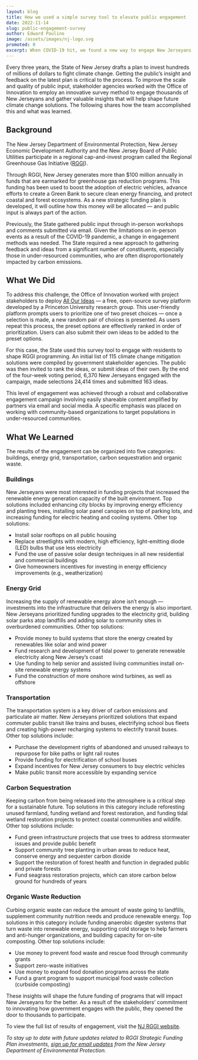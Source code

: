 ```yaml
---
layout: blog
title: How we used a simple survey tool to elevate public engagement
date: 2022-11-14
slug: public-engagement-survey
author: Edward Paulino
image: /assets/images/nj-logo.svg
promoted: 0
excerpt: When COVID-19 hit, we found a new way to engage New Jerseyans and bring out their best ideas for how to invest millions of dollars in reducing greenhouse gases.
---
```


Every three years, the State of New Jersey drafts a plan to invest hundreds of millions of dollars to fight climate change. Getting the public’s insight and feedback on the latest plan is critical to the process. To improve the scale and quality of public input, stakeholder agencies worked with the Office of Innovation to employ an innovative survey method to engage thousands of New Jerseyans and gather valuable insights that will help shape future climate change solutions. The following shares how the team accomplished this and what was learned.

## Background

The New Jersey Department of Environmental Protection, New Jersey Economic Development Authority and the New Jersey Board of Public Utilities participate in a regional cap-and-invest program called the Regional Greenhouse Gas Initiative ([RGGI](https://www.rggi.org/)).

Through RGGI, New Jersey generates more than $100 million annually in funds that are earmarked for greenhouse gas reduction programs. This funding has been used to boost the adoption of electric vehicles, advance efforts to create a Green Bank to secure clean energy financing, and protect coastal and forest ecosystems. As a new strategic funding plan is developed, it will outline how this money will be allocated — and public input is always part of the action.

Previously, the State gathered public input through in-person workshops and comments submitted via email. Given the limitations on in-person events as a result of the COVID-19 pandemic, a change in engagement methods was needed. The State required a new approach to gathering feedback and ideas from a significant number of constituents, especially those in under-resourced communities, who are often disproportionately impacted by carbon emissions.

## What We Did

To address this challenge, the Office of Innovation worked with project stakeholders to deploy [All Our Ideas](https://www.allourideas.org/) — a free, open-source survey platform developed by a Princeton University research group. This user-friendly platform prompts users to prioritize one of two preset choices — once a selection is made, a new random pair of choices is presented. As users repeat this process, the preset options are effectively ranked in order of prioritization. Users can also submit their own ideas to be added to the preset options.

For this case, the State used this survey tool to engage with residents to shape RGGI programming. An initial list of 115 climate change mitigation solutions were compiled by government stakeholder agencies. The public was then invited to rank the ideas, or submit ideas of their own. By the end of the four-week voting period, 6,370 New Jerseyans engaged with the campaign, made selections 24,414 times and submitted 163 ideas.

This level of engagement was achieved through a robust and collaborative engagement campaign involving easily shareable content amplified by partners via email and social media. A specific emphasis was placed on working with community-based organizations to target populations in under-resourced communities.

## What We Learned

The results of the engagement can be organized into five categories: buildings, energy grid, transportation, carbon sequestration and organic waste.

### Buildings

New Jerseyans were most interested in funding projects that increased the renewable energy generation capacity of the built environment. Top solutions included enhancing city blocks by improving energy efficiency and planting trees, installing solar panel canopies on top of parking lots, and increasing funding for electric heating and cooling systems. Other top solutions:

- Install solar rooftops on all public housing
- Replace streetlights with modern, high efficiency, light-emitting diode (LED) bulbs that use less electricity
- Fund the use of passive solar design techniques in all new residential and commercial buildings
- Give homeowners incentives for investing in energy efficiency improvements (e.g., weatherization)

### Energy Grid

Increasing the supply of renewable energy alone isn’t enough — investments into the infrastructure that delivers the energy is also important. New Jerseyans prioritized funding upgrades to the electricity grid, building solar parks atop landfills and adding solar to community sites in overburdened communities. Other top solutions:

- Provide money to build systems that store the energy created by renewables like solar and wind power
- Fund research and development of tidal power to generate renewable electricity along New Jersey’s coast
- Use funding to help senior and assisted living communities install on-site renewable energy systems
- Fund the construction of more onshore wind turbines, as well as offshore

### Transportation

The transportation system is a key driver of carbon emissions and particulate air matter. New Jerseyans prioritized solutions that expand commuter public transit like trains and buses, electrifying school bus fleets and creating high-power recharging systems to electrify transit buses. Other top solutions include:

- Purchase the development rights of abandoned and unused railways to repurpose for bike paths or light rail routes
- Provide funding for electrification of school buses
- Expand incentives for New Jersey consumers to buy electric vehicles
- Make public transit more accessible by expanding service

### Carbon Sequestration

Keeping carbon from being released into the atmosphere is a critical step for a sustainable future. Top solutions in this category include reforesting unused farmland, funding wetland and forest restoration, and funding tidal wetland restoration projects to protect coastal communities and wildlife. Other top solutions include:

- Fund green infrastructure projects that use trees to address stormwater issues and provide public benefit
- Support community tree planting in urban areas to reduce heat, conserve energy and sequester carbon dioxide
- Support the restoration of forest health and function in degraded public and private forests
- Fund seagrass restoration projects, which can store carbon below ground for hundreds of years

### Organic Waste Reduction

Curbing organic waste can reduce the amount of waste going to landfills, supplement community nutrition needs and produce renewable energy. Top solutions in this category include funding anaerobic digester systems that turn waste into renewable energy, supporting cold storage to help farmers and anti-hunger organizations, and building capacity for on-site composting. Other top solutions include:

- Use money to prevent food waste and rescue food through community grants
- Support zero-waste initiatives
- Use money to expand food donation programs across the state
- Fund a grant program to support municipal food waste collection (curbside composting)

These insights will shape the future funding of programs that will impact New Jerseyans for the better. As a result of the stakeholders’ commitment to innovating how government engages with the public, they opened the door to thousands to participate.

To view the full list of results of engagement, visit the [NJ RGGI website](https://www.nj.gov/rggi/docs/rggi-aoi-results.pdf).

_To stay up to date with future updates related to RGGI Strategic Funding Plan investments, [sign up for email updates](https://www.nj.gov/rggi/index.html#signup) from the New Jersey Department of Environmental Protection._
